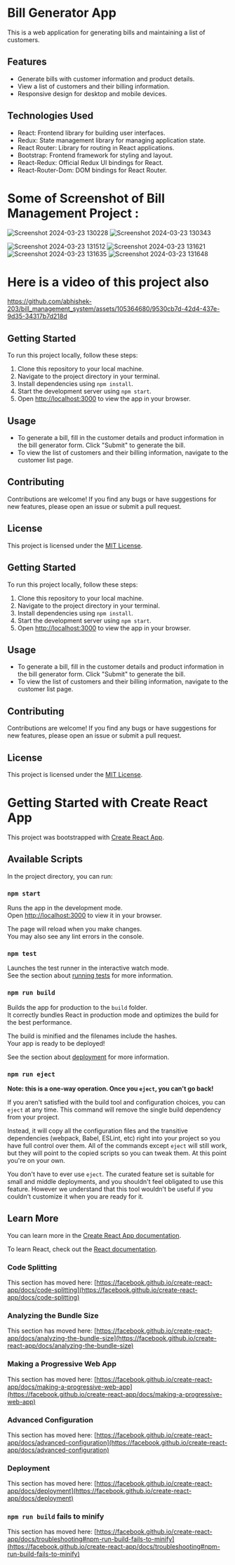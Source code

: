 # Bill Generator App

This is a web application for generating bills and maintaining a list of customers.

## Features

- Generate bills with customer information and product details.
- View a list of customers and their billing information.
- Responsive design for desktop and mobile devices.

## Technologies Used

- React: Frontend library for building user interfaces.
- Redux: State management library for managing application state.
- React Router: Library for routing in React applications.
- Bootstrap: Frontend framework for styling and layout.
- React-Redux: Official Redux UI bindings for React.
- React-Router-Dom: DOM bindings for React Router.

# Some of Screenshot of Bill Management Project :

![Screenshot 2024-03-23 130228](https://github.com/abhishek-203/bill_management_system/assets/105364680/fd59767f-4aaf-4e4a-ba3a-f3cafeffef58)
![Screenshot 2024-03-23 130343](https://github.com/abhishek-203/bill_management_system/assets/105364680/24c2ef8e-a43b-434c-835f-d740ccabe784)

![Screenshot 2024-03-23 131512](https://github.com/abhishek-203/bill_management_system/assets/105364680/abba1c99-23aa-471d-9f03-5a9b228fa342)
![Screenshot 2024-03-23 131621](https://github.com/abhishek-203/bill_management_system/assets/105364680/624382b2-0348-4405-8d8f-b82fec3ea30e)
![Screenshot 2024-03-23 131635](https://github.com/abhishek-203/bill_management_system/assets/105364680/0bb003d4-4afb-4eb7-a455-4e39c8bc598f)
![Screenshot 2024-03-23 131648](https://github.com/abhishek-203/bill_management_system/assets/105364680/e4a657bd-bb08-4082-93be-1182a8375c34)

# Here is a video of this project also

https://github.com/abhishek-203/bill_management_system/assets/105364680/9530cb7d-42d4-437e-9d35-34317b7d218d


## Getting Started

To run this project locally, follow these steps:

1. Clone this repository to your local machine.
2. Navigate to the project directory in your terminal.
3. Install dependencies using `npm install`.
4. Start the development server using `npm start`.
5. Open [http://localhost:3000](http://localhost:3000) to view the app in your browser.

## Usage

- To generate a bill, fill in the customer details and product information in the bill generator form. Click "Submit" to generate the bill.
- To view the list of customers and their billing information, navigate to the customer list page.

## Contributing

Contributions are welcome! If you find any bugs or have suggestions for new features, please open an issue or submit a pull request.

## License

This project is licensed under the [MIT License](LICENSE).
## Getting Started

To run this project locally, follow these steps:

1. Clone this repository to your local machine.
2. Navigate to the project directory in your terminal.
3. Install dependencies using `npm install`.
4. Start the development server using `npm start`.
5. Open [http://localhost:3000](http://localhost:3000) to view the app in your browser.

## Usage

- To generate a bill, fill in the customer details and product information in the bill generator form. Click "Submit" to generate the bill.
- To view the list of customers and their billing information, navigate to the customer list page.

## Contributing

Contributions are welcome! If you find any bugs or have suggestions for new features, please open an issue or submit a pull request.

## License

This project is licensed under the [MIT License](LICENSE).

# Getting Started with Create React App


This project was bootstrapped with [Create React App](https://github.com/facebook/create-react-app).

## Available Scripts

In the project directory, you can run:

### `npm start`

Runs the app in the development mode.\
Open [http://localhost:3000](http://localhost:3000) to view it in your browser.

The page will reload when you make changes.\
You may also see any lint errors in the console.

### `npm test`

Launches the test runner in the interactive watch mode.\
See the section about [running tests](https://facebook.github.io/create-react-app/docs/running-tests) for more information.

### `npm run build`

Builds the app for production to the `build` folder.\
It correctly bundles React in production mode and optimizes the build for the best performance.

The build is minified and the filenames include the hashes.\
Your app is ready to be deployed!

See the section about [deployment](https://facebook.github.io/create-react-app/docs/deployment) for more information.

### `npm run eject`

**Note: this is a one-way operation. Once you `eject`, you can't go back!**

If you aren't satisfied with the build tool and configuration choices, you can `eject` at any time. This command will remove the single build dependency from your project.

Instead, it will copy all the configuration files and the transitive dependencies (webpack, Babel, ESLint, etc) right into your project so you have full control over them. All of the commands except `eject` will still work, but they will point to the copied scripts so you can tweak them. At this point you're on your own.

You don't have to ever use `eject`. The curated feature set is suitable for small and middle deployments, and you shouldn't feel obligated to use this feature. However we understand that this tool wouldn't be useful if you couldn't customize it when you are ready for it.

## Learn More

You can learn more in the [Create React App documentation](https://facebook.github.io/create-react-app/docs/getting-started).

To learn React, check out the [React documentation](https://reactjs.org/).

### Code Splitting

This section has moved here: [https://facebook.github.io/create-react-app/docs/code-splitting](https://facebook.github.io/create-react-app/docs/code-splitting)

### Analyzing the Bundle Size

This section has moved here: [https://facebook.github.io/create-react-app/docs/analyzing-the-bundle-size](https://facebook.github.io/create-react-app/docs/analyzing-the-bundle-size)

### Making a Progressive Web App

This section has moved here: [https://facebook.github.io/create-react-app/docs/making-a-progressive-web-app](https://facebook.github.io/create-react-app/docs/making-a-progressive-web-app)

### Advanced Configuration

This section has moved here: [https://facebook.github.io/create-react-app/docs/advanced-configuration](https://facebook.github.io/create-react-app/docs/advanced-configuration)

### Deployment

This section has moved here: [https://facebook.github.io/create-react-app/docs/deployment](https://facebook.github.io/create-react-app/docs/deployment)

### `npm run build` fails to minify

This section has moved here: [https://facebook.github.io/create-react-app/docs/troubleshooting#npm-run-build-fails-to-minify](https://facebook.github.io/create-react-app/docs/troubleshooting#npm-run-build-fails-to-minify)
